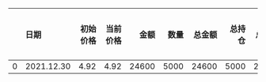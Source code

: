 |    | 日期         |   初始价格 |   当前价格 |    金额 |   数量 |   总金额 |   总持仓 |   总市值 |   盈亏比例 |
|---:|:-----------|-------:|-------:|------:|-----:|------:|------:|------:|-------:|
|  0 | 2021.12.30 |   4.92 |   4.92 | 24600 | 5000 | 24600 |  5000 | 24600 |      0 |